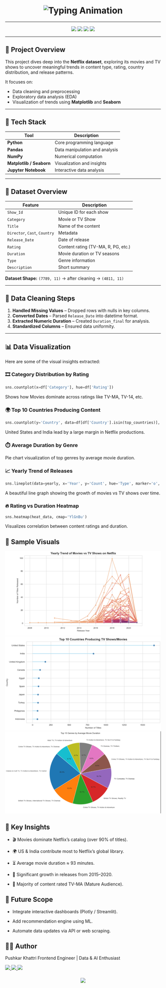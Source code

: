 <!-- README.md -->

<h1 align="center">
  <img src="https://readme-typing-svg.herokuapp.com?font=Montserrat&size=28&duration=3500&color=E50914&center=true&vCenter=true&width=500&lines=🎬+Netflix+Analysis+Project;📊+Data+Exploration+%26+Visualization;🚀+Python+%7C+Pandas+%7C+Seaborn+%7C+Matplotlib" alt="Typing Animation">
</h1>

---

<p align="center">
  <img src="https://img.shields.io/badge/Python-3.9+-blue?logo=python&logoColor=white">
  <img src="https://img.shields.io/badge/Library-Pandas%20%7C%20NumPy%20%7C%20Matplotlib%20%7C%20Seaborn-orange?logo=python">
  <img src="https://img.shields.io/badge/Data%20Source-Netflix%20Dataset-red?logo=netflix">
  <img src="https://img.shields.io/badge/Status-Completed-success?style=flat">
</p>

---

## 🧠 **Project Overview**

This project dives deep into the **Netflix dataset**, exploring its movies and TV shows to uncover meaningful trends in content type, rating, country distribution, and release patterns.

It focuses on:
- Data cleaning and preprocessing  
- Exploratory data analysis (EDA)  
- Visualization of trends using **Matplotlib** and **Seaborn**

---

## 🧩 **Tech Stack**

| Tool | Description |
|------|--------------|
| **Python** | Core programming language |
| **Pandas** | Data manipulation and analysis |
| **NumPy** | Numerical computation |
| **Matplotlib / Seaborn** | Visualization and insights |
| **Jupyter Notebook** | Interactive data analysis |

---

## 📂 **Dataset Overview**

| Feature | Description |
|----------|--------------|
| `Show_Id` | Unique ID for each show |
| `Category` | Movie or TV Show |
| `Title` | Name of the content |
| `Director`, `Cast`, `Country` | Metadata |
| `Release_Date` | Date of release |
| `Rating` | Content rating (TV-MA, R, PG, etc.) |
| `Duration` | Movie duration or TV seasons |
| `Type` | Genre information |
| `Description` | Short summary |

**Dataset Shape:** `(7789, 11)` → after cleaning → `(4811, 11)`

---

## 🧹 **Data Cleaning Steps**

1. **Handled Missing Values** – Dropped rows with nulls in key columns.  
2. **Converted Dates** – Parsed `Release_Date` into datetime format.  
3. **Extracted Numeric Duration** – Created `Duration_final` for analysis.  
4. **Standardized Columns** – Ensured data uniformity.

---

## 📊 **Data Visualization**

Here are some of the visual insights extracted:

### 🎞️ Category Distribution by Rating
```python
sns.countplot(x=df['Category'], hue=df['Rating'])
```
Shows how Movies dominate across ratings like TV-MA, TV-14, etc.

### 🌍 Top 10 Countries Producing Content
```python
sns.countplot(y='Country', data=df[df['Country'].isin(top_countries)], order=top_countries)
```
United States and India lead by a large margin in Netflix productions.

### ⏱️ Average Duration by Genre

Pie chart visualization of top genres by average movie duration.

### 📈 Yearly Trend of Releases
```python
sns.lineplot(data=yearly, x='Year', y='Count', hue='Type', marker='o', palette='flare')
```
A beautiful line graph showing the growth of movies vs TV shows over time.

### 🔥 Rating vs Duration Heatmap
```python
sns.heatmap(heat_data, cmap='YlGnBu')
```
Visualizes correlation between content ratings and duration.

## 📸 Sample Visuals
![img](img1.png)
![img](img2.png)
![img](img3.png)


## 🚀 Key Insights

 - 🎬 Movies dominate Netflix’s catalog (over 90% of titles).

 - 🌍 US & India contribute most to Netflix’s global library.

 - ⏳ Average movie duration ≈ 93 minutes.

 - 📅 Significant growth in releases from 2015–2020.

 - 🔞 Majority of content rated TV-MA (Mature Audience).

## 🧭 Future Scope

 - Integrate interactive dashboards (Plotly / Streamlit).

 - Add recommendation engine using ML.

 - Automate data updates via API or web scraping.

   
## 🧑‍💻 Author

Pushkar Khattri
Frontend Engineer | Data & AI Enthusiast

<p align="left"> <a href="https://github.com/PushkarKhattri"> 
  <img src="https://img.shields.io/badge/GitHub-PushkarKhattri-black?logo=github" /> 
</a> <a href="mailto:pushkarkhattri@gmail.com"> 
  <img src="https://img.shields.io/badge/Email-Contact-blue?logo=gmail" /> 
</a> <a href="https://www.linkedin.com/in/pushkarkhattri/"> 
  <img src="https://img.shields.io/badge/LinkedIn-Connect-informational?logo=linkedin" />
</a> </p>

<h3 align="center">
  <img src="https://readme-typing-svg.herokuapp.com?font=Poppins&size=22&duration=3500&color=E50914&center=true&vCenter=true&width=500&lines=Thanks+for+Reading+❤️;Don't+forget+to+⭐+the+repository!">
</h3> 


